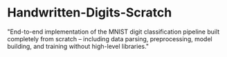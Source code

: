 # Handwritten-Digits-Scratch
"End-to-end implementation of the MNIST digit classification pipeline built completely from scratch – including data parsing, preprocessing, model building, and training without high-level libraries."
